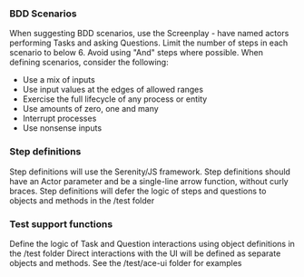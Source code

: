### BDD Scenarios
When suggesting BDD scenarios, use the Screenplay - have named actors performing Tasks and asking Questions.
Limit the number of steps in each scenario to below 6. Avoid using "And" steps where possible.
When defining scenarios, consider the following:
- Use a mix of inputs
- Use input values at the edges of allowed ranges
- Exercise the full lifecycle of any process or entity
- Use amounts of zero, one and many
- Interrupt processes
- Use nonsense inputs

### Step definitions
Step definitions will use the Serenity/JS framework.
Step definitions should have an Actor parameter and be a single-line arrow function, without curly braces.
Step definitions will defer the logic of steps and questions to objects and methods in the /test folder

### Test support functions
Define the logic of Task and Question interactions using object definitions in the /test folder
Direct interactions with the UI will be defined as separate objects and methods. See the /test/ace-ui folder for examples